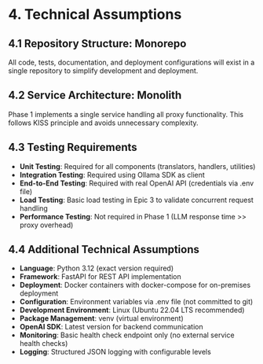 # 4. Technical Assumptions

## 4.1 Repository Structure: **Monorepo**
All code, tests, documentation, and deployment configurations will exist in a single repository to simplify development and deployment.

## 4.2 Service Architecture: **Monolith**
Phase 1 implements a single service handling all proxy functionality. This follows KISS principle and avoids unnecessary complexity.

## 4.3 Testing Requirements
- **Unit Testing**: Required for all components (translators, handlers, utilities)
- **Integration Testing**: Required using Ollama SDK as client
- **End-to-End Testing**: Required with real OpenAI API (credentials via .env file)
- **Load Testing**: Basic load testing in Epic 3 to validate concurrent request handling
- **Performance Testing**: Not required in Phase 1 (LLM response time >> proxy overhead)

## 4.4 Additional Technical Assumptions
- **Language**: Python 3.12 (exact version required)
- **Framework**: FastAPI for REST API implementation
- **Deployment**: Docker containers with docker-compose for on-premises deployment
- **Configuration**: Environment variables via .env file (not committed to git)
- **Development Environment**: Linux (Ubuntu 22.04 LTS recommended)
- **Package Management**: venv (virtual environment)
- **OpenAI SDK**: Latest version for backend communication
- **Monitoring**: Basic health check endpoint only (no external service health checks)
- **Logging**: Structured JSON logging with configurable levels
